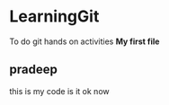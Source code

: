 # LearningGit
To do git hands on activities
**My first file**
## pradeep
this is my code
is it ok now
